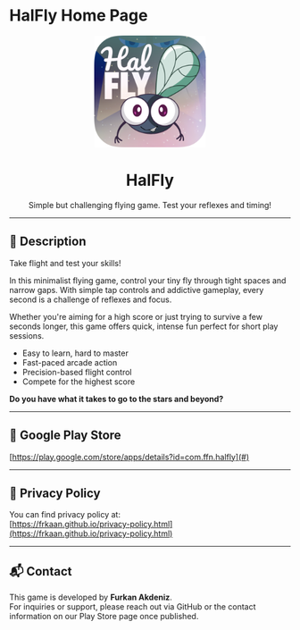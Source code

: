 # HalFly Home Page

<p align="center">
  <img src="HalFly_Logo.png" alt="App Logo" width="200"/>
</p>

<h1 align="center">HalFly</h1>

<p align="center">
  Simple but challenging flying game. Test your reflexes and timing!
</p>

---

## 🚀 Description

Take flight and test your skills!

In this minimalist flying game, control your tiny fly through tight spaces and narrow gaps. With simple tap controls and addictive gameplay, every second is a challenge of reflexes and focus.

Whether you're aiming for a high score or just trying to survive a few seconds longer, this game offers quick, intense fun perfect for short play sessions.

- Easy to learn, hard to master  
- Fast-paced arcade action  
- Precision-based flight control  
- Compete for the highest score  

**Do you have what it takes to go to the stars and beyond?**

---

## 🔗 Google Play Store
[https://play.google.com/store/apps/details?id=com.ffn.halfly](#)

---

## 🔐 Privacy Policy

You can find privacy policy at:  
[https://frkaan.github.io/privacy-policy.html](https://frkaan.github.io/privacy-policy.html)

---

## 📬 Contact

This game is developed by **Furkan Akdeniz**.  
For inquiries or support, please reach out via GitHub or the contact information on our Play Store page once published.

